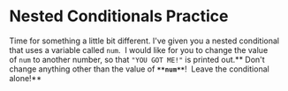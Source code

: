 # Nested Conditionals Practice

Time for something a little bit different. I've given you a nested conditional that uses a variable called `num`.  I would like for you to change the value of `num` to another number, so that `"YOU GOT ME!"` is printed out.** Don't change anything other than the value of **`**num**`**!  Leave the conditional alone!**